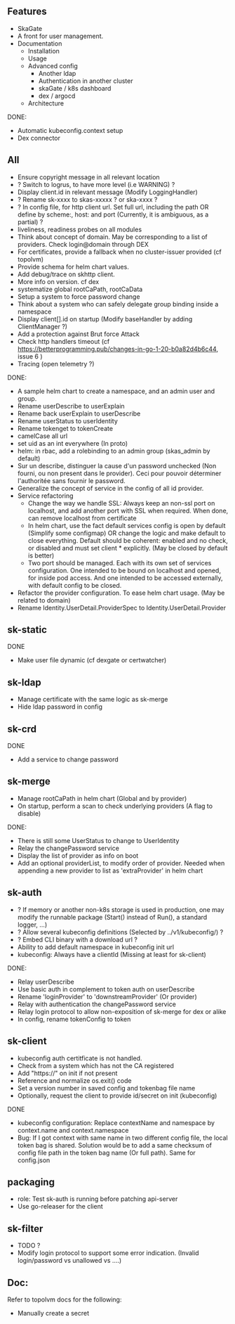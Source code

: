 
## Features

- SkaGate
- A front for user management.
- Documentation
  - Installation
  - Usage
  - Advanced config
    - Another ldap
    - Authentication in another cluster
    - skaGate / k8s dashboard
    - dex / argocd
  - Architecture

DONE:
- Automatic kubeconfig.context setup
- Dex connector

## All

- Ensure copyright message in all relevant location
- ? Switch to logrus, to have more level (i.e WARNING) ?
- Display client.id in relevant message (Modify LoggingHandler)
- ? Rename sk-xxxx to skas-xxxxx ? or ska-xxxx  ?
- ? In config file, for http client url. Set full url, including the path OR define by scheme:, host: and port (Currently, it is ambiguous, as a partial) ?
- liveliness, readiness probes on all modules
- Think about concept of domain. May be corresponding to a list of providers. Check login@domain through DEX
- For certificates, provide a fallback when no cluster-issuer provided (cf topolvm)
- Provide schema for helm chart values.
- Add debug/trace on skhttp client.
- More info on version. cf dex
- systematize global rootCaPath, rootCaData
- Setup a system to force password change
- Think about a system who can safely delegate group binding inside a namespace
- Display client[].id on startup (Modify baseHandler by adding ClientManager ?)
- Add a protection against Brut force Attack 
- Check http handlers timeout (cf https://betterprogramming.pub/changes-in-go-1-20-b0a82d4b6c44, issue 6 )
- Tracing (open telemetry ?)

DONE:

- A sample helm chart to create a namespace, and an admin user and group.
- Rename userDescribe to userExplain
- Rename back userExplain to userDescribe
- Rename userStatus to userIdentity
- Rename tokenget to tokenCreate
- camelCase all url
- set uid as an int everywhere (In proto)
- helm: in rbac, add a rolebinding to an admin group (skas_admin by default)
- Sur un describe, distinguer la cause d'un password unchecked (Non fourni, ou non present dans le provider). Ceci pour pouvoir déterminer l'authoritée sans fournir le password.
- Generalize the concept of service in the config of all id provider.
- Service refactoring
  - Change the way we handle SSL: Always keep an non-ssl port on localhost, and add another port with SSL when required. When done, can remove localhost from certificate
  - In helm chart, use the fact default services config is open by default (Simplify some configmap) OR change the logic and make default to close everything.
    Default should be coherent: enabled and no check, or disabled and must set client * explicitly. (May be closed by default is better)
  - Two port should be managed. Each with its own set of services configuration. One intended to be bound on localhost and opened, for inside pod access.
    And one intended to be accessed externally, with default config to be closed.
- Refactor the provider configuration. To ease helm chart usage. (May be related to domain)
- Rename Identity.UserDetail.ProviderSpec to Identity.UserDetail.Provider


## sk-static

DONE

- Make user file dynamic (cf dexgate or certwatcher)

## sk-ldap

- Manage certificate with the same logic as sk-merge
- Hide ldap password in config

## sk-crd

DONE
 
- Add a service to change password

## sk-merge

- Manage rootCaPath in helm chart (Global and by provider)
- On startup, perform a scan to check underlying providers (A flag to disable)

DONE:

- There is still some UserStatus to change to UserIdentity
- Relay the changePassword service
- Display the list of provider as info on boot
- Add an optional providerList, to modify order of provider. Needed when appending a new provider to list as 'extraProvider' in helm chart

## sk-auth

- ? If memory or another non-k8s storage is used in production, one may modify the runnable package (Start() instead of Run(), a standard logger, ...) 
- ? Allow several kubeconfig definitions (Selected by ../v1/kubeconfig/<id>) ?
- ? Embed CLI binary with a download url ?
- Ability to add default namespace in kubeconfig init url
- kubeconfig: Always have a clientId (Missing at least for sk-client)

DONE:
- Relay userDescribe
- Use basic auth in complement to token auth on userDescribe
- Rename 'loginProvider' to 'downstreamProvider' (Or provider)
- Relay with authentication the changePassword service
- Relay login protocol to allow non-exposition of sk-merge for dex or alike
- In config, rename tokenConfig to token


## sk-client

- kubeconfig auth certitficate is not handled.
- Check from a system which has not the CA registered 
- Add "https://" on init if not present
- Reference and normalize os.exit() code
- Set a version number in saved config and tokenbag file name
- Optionally, request the client to provide id/secret on init (kubeconfig)

DONE
- kubeconfig configuration: Replace contextName and namespace by context.name and context.namespace
- Bug: If I got context with same name in two different config file, the local token bag is shared. Solution would be
  to add a same checksum of config file path in the token bag name (Or full path). Same for config.json

## packaging

- role: Test sk-auth is running before patching api-server
- Use go-releaser for the client

## sk-filter

- TODO ?
- Modify login protocol to support some error indication. (Invalid login/password vs unallowed vs ....)

## Doc:

Refer to topolvm docs for the following:
- Manually create a secret



